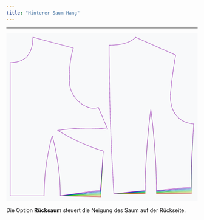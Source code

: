 ```yaml
---
title: "Hinterer Saum Hang"
---
```


***

![Der Effekt der Option Rücken-Shape auf das Schnittmuster](sample.png)

Die Option **Rücksaum** steuert die Neigung des Saum auf der Rückseite.




